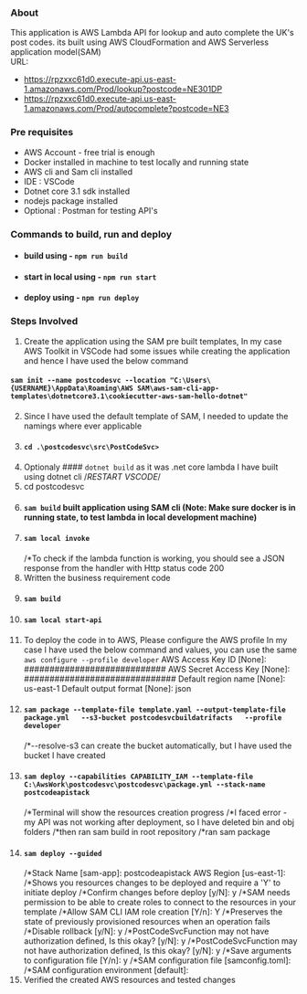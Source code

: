 ### About
This application is AWS Lambda API for lookup and auto complete the UK's post codes. its built using AWS CloudFormation and AWS Serverless application model(SAM)  
URL: 
* https://rpzxxc61d0.execute-api.us-east-1.amazonaws.com/Prod/lookup?postcode=NE301DP
* https://rpzxxc61d0.execute-api.us-east-1.amazonaws.com/Prod/autocomplete?postcode=NE3

### Pre requisites  
* AWS Account - free trial is enough
* Docker installed in machine to test locally and running state 
* AWS cli and Sam cli installed
* IDE : VSCode 
* Dotnet core 3.1 sdk installed 
* nodejs package installed
* Optional : Postman for testing API's
### Commands to build, run and deploy
 * #### build using - `npm run build`
 * #### start in local using - `npm run start`
 * #### deploy using - `npm run deploy`

### Steps Involved
1) Create the application using the SAM pre built templates, In my case AWS Toolkit in VSCode had some issues while creating the application and hence I have used the below command 
#### `sam init --name postcodesvc --location "C:\Users\{USERNAME}\AppData\Roaming\AWS SAM\aws-sam-cli-app-templates\dotnetcore3.1\cookiecutter-aws-sam-hello-dotnet"`
2) Since I have used the default template of SAM, I needed to update the namings where ever applicable 
3) #### `cd .\postcodesvc\src\PostCodeSvc>` 
4) Optionaly #### `dotnet build` as it was .net core lambda I have built using dotnet cli
    /*RESTART VSCODE*/
5) cd postcodesvc
6) #### `sam build` built application using SAM cli (Note: Make sure docker is in running state, to test lambda in local development machine)
7) #### `sam local invoke` 
    /*To check if the lambda function is working, you should see a JSON response from the handler with Http status code 200 
8) Written the business requirement code 
9) #### `sam build`
10) #### `sam local start-api`
11) To deploy the code in to AWS, Please configure the AWS profile 
        In my case I have used the below command and values, you can use the same 
        `aws configure --profile developer`
        AWS Access Key ID [None]: ############################
        AWS Secret Access Key [None]: ##############################
        Default region name [None]: us-east-1
        Default output format [None]: json
12) #### `sam package --template-file template.yaml --output-template-file package.yml   --s3-bucket postcodesvcbuildatrifacts   --profile developer`
    /*--resolve-s3 can create the bucket automatically, but I have used the bucket I have created 
13) #### `sam deploy --capabilities CAPABILITY_IAM --template-file C:\AwsWork\postcodesvc\postcodesvc\package.yml --stack-name postcodeapistack`
    /*Terminal will show the resources creation progress 
    /*I faced error - my API was not working after deployment, so I have deleted bin and obj folders
    /*then ran sam build in root repository 
    /*ran sam package
14) #### `sam deploy --guided`
    /*Stack Name [sam-app]: postcodeapistack
        AWS Region [us-east-1]: 
        /*Shows you resources changes to be deployed and require a 'Y' to initiate deploy
        /*Confirm changes before deploy [y/N]: y
        /*SAM needs permission to be able to create roles to connect to the resources in your template
        /*Allow SAM CLI IAM role creation [Y/n]: Y
        /*Preserves the state of previously provisioned resources when an operation fails
        /*Disable rollback [y/N]: y
        /*PostCodeSvcFunction may not have authorization defined, Is this okay? [y/N]: y
        /*PostCodeSvcFunction may not have authorization defined, Is this okay? [y/N]: y
        /*Save arguments to configuration file [Y/n]: y
        /*SAM configuration file [samconfig.toml]: 
        /*SAM configuration environment [default]: 
   15) Verified the created AWS resources and tested changes
